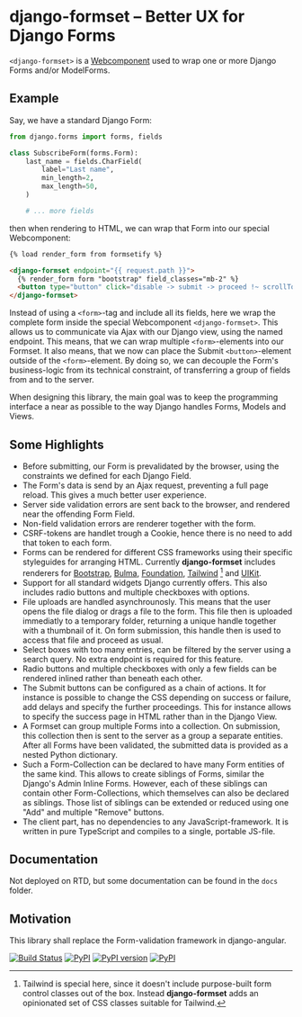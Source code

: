 # django-formset – Better UX for Django Forms 

`<django-formset>` is a [Webcomponent](https://developer.mozilla.org/en-US/docs/Web/Web_Components)
used to wrap one or more Django Forms and/or ModelForms.

## Example

Say, we have a standard Django Form:

```python
from django.forms import forms, fields

class SubscribeForm(forms.Form):
    last_name = fields.CharField(
        label="Last name",
        min_length=2,
        max_length=50,
    )

    # ... more fields
```

then when rendering to HTML, we can wrap that Form into our special Webcomponent:

```html
{% load render_form from formsetify %}

<django-formset endpoint="{{ request.path }}">
  {% render_form form "bootstrap" field_classes="mb-2" %}
  <button type="button" click="disable -> submit -> proceed !~ scrollToError" class="btn">Submit</button>
</django-formset>
```

Instead of using a `<form>`-tag and include all its fields, here we wrap the complete form
inside the special Webcomponent `<django-formset>`. This allows us to communicate via Ajax with
our Django view, using the named endpoint. This means, that we can wrap multiple `<form>`-elements
into our Formset. It also means, that we now can place the Submit `<button>`-element outside of the
`<form>`-element. By doing so, we can decouple the Form's business-logic from its technical
constraint, of transferring a group of fields from and to the server. 

When designing this library, the main goal was to keep the programming interface a near as possible
to the way Django handles Forms, Models and Views.


## Some Highlights

* Before submitting, our Form is prevalidated by the browser, using the constraints we defined for
  each Django Field.
* The Form's data is send by an Ajax request, preventing a full page reload. This gives a much
  better user experience.
* Server side validation errors are sent back to the browser, and rendered near the offending
  Form Field.
* Non-field validation errors are renderer together with the form.
* CSRF-tokens are handlet trough a Cookie, hence there is no need to add that token to each form.
* Forms can be rendered for different CSS frameworks using their specific styleguides for arranging
  HTML. Currently **django-formset** includes renderers for
  [Bootstrap](https://getbootstrap.com/docs/5.0/forms/overview/),
  [Bulma](https://bulma.io/documentation/form/general/),
  [Foundation](https://get.foundation/sites/docs/forms.html),
  [Tailwind](https://tailwindcss.com/) [^1] and [UIKit](https://getuikit.com/docs/form).
* Support for all standard widgets Django currently offers. This also includes radio buttons and
  multiple checkboxes with options.
* File uploads are handled asynchrounosly. This means that the user opens the file dialog or drags a
  file to the form. This file then is uploaded immediatly to a temporary folder, returning a unique
  handle together with a thumbnail of it. On form submission, this handle then is used to access
  that file and proceed as usual.
* Select boxes with too many entries, can be filtered by the server using a search query. No extra
  endpoint is required for this feature.
* Radio buttons and multiple checkboxes with only a few fields can be rendered inlined rather than
  beneath each other.
* The Submit buttons can be configured as a chain of actions. It for instance is possible to change
  the CSS depending on success or failure, add delays and specify the further proceedings. This
  for instance allows to specify the success page in HTML rather than in the Django View.
* A Formset can group multiple Forms into a collection. On submission, this collection then is
  sent to the server as a group a separate entities. After all Forms have been validated, the
  submitted data is provided as a nested Python dictionary.
* Such a Form-Collection can be declared to have many Form entities of the same kind. This allows to
  create siblings of Forms, similar the Django's Admin Inline Forms. However, each of these siblings
  can contain other Form-Collections, which themselves can also be declared as siblings. Those list
  of siblings can be extended or reduced using one "Add" and multiple "Remove" buttons.
* The client part, has no dependencies to any JavaScript-framework. It is written in pure TypeScript
  and compiles to a single, portable JS-file.

[^1]: Tailwind is special here, since it doesn't include purpose-built form control classes out of
      the box. Instead **django-formset** adds an opinionated set of CSS classes suitable for
      Tailwind.


## Documentation

Not deployed on RTD, but some documentation can be found in the `docs` folder.


## Motivation

This library shall replace the Form-validation framework in django-angular.


[![Build Status](https://github.com/jrief/django-formset/actions/workflows/pythonpackage.yml/badge.svg)]()
[![PyPI](https://img.shields.io/pypi/pyversions/django-entangled.svg)]()
[![PyPI version](https://img.shields.io/pypi/v/django-entangled.svg)](https://https://pypi.python.org/pypi/django-entangled)
[![PyPI](https://img.shields.io/pypi/l/django-entangled.svg)]()
